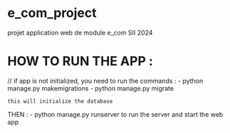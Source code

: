 # e_com_project
projet application web de module e_com SII 2024


# HOW TO RUN THE APP : 
// if app is not initialized, you need to run the commands : 
    - python manage.py makemigrations
    - python manage.py migrate

    this will initialize the database 

THEN : 
    - python manage.py runserver
    to run the server and start the web app
